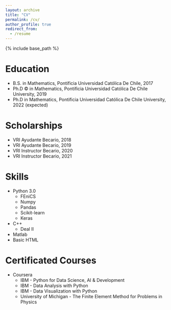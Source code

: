 ```yaml
---
layout: archive
title: "CV"
permalink: /cv/
author_profile: true
redirect_from:
  - /resume
---
```


{% include base_path %}

Education
======
* B.S. in Mathematics, Pontificia Universidad Católica De Chile, 2017
* Ph.D © in Mathematics, Pontificia Universidad Católica De Chile University, 2019
* Ph.D in Mathematics, Pontificia Universidad Católica De Chile University, 2022 (expected)

Scholarships 
======
* VRI Ayudante Becario, 2018
* VRI Ayudante Becario, 2019
* VRI Instructor Becario, 2020
* VRI Instructor Becario, 2021

Skills
======
* Python 3.0
  * FEniCS
  * Numpy
  * Pandas 
  * Scikit-learn 
  * Keras 
* C++
  * Deal II
* Matlab 
* Basic HTML 

Certificated Courses
======
* Coursera 
  * IBM - Python for Data Science, AI & Development
  * IBM - Data Analysis with Python
  * IBM - Data Visualization with Python
  * University of Michigan - The Finite Element Method for Problems in Physics


